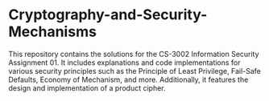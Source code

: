 # Cryptography-and-Security-Mechanisms
This repository contains the solutions for the CS-3002 Information Security Assignment 01. It includes explanations and code implementations for various security principles such as the Principle of Least Privilege, Fail-Safe Defaults, Economy of Mechanism, and more. Additionally, it features the design and implementation of a product cipher.

